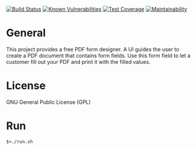 [![Build Status](https://travis-ci.org/r4fterman/pdf.forms.svg?branch=master)](https://travis-ci.org/r4fterman/pdf.forms)
[![Known Vulnerabilities](https://snyk.io/test/github/r4fterman/pdf.forms/badge.svg?targetFile=pom.xml)](https://snyk.io/test/github/r4fterman/pdf.forms?targetFile=pom.xml)
[![Test Coverage](https://api.codeclimate.com/v1/badges/5c6e403f1724b9e574ad/test_coverage)](https://codeclimate.com/github/r4fterman/pdf.forms/test_coverage)
[![Maintainability](https://api.codeclimate.com/v1/badges/5c6e403f1724b9e574ad/maintainability)](https://codeclimate.com/github/r4fterman/pdf.forms/maintainability)

# General
This project provides a free PDF form designer. A UI guides the user to create a PDF document that contains form fields.
Use this form field to let a customer fill out your PDF and print it with the filled values.

# License
GNU General Public License (GPL)

# Run

    $>./run.sh

